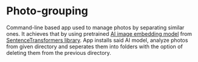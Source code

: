 # Photo-grouping
Command-line based app used to manage photos by separating similar ones. It achieves that by using pretrained [AI image embedding model](https://huggingface.co/sentence-transformers/clip-ViT-B-32) from [SentenceTransformers library](https://sbert.net). App installs said AI model, analyze photos from given directory and seperates them into folders with the option of deleting them from the previous directory.

